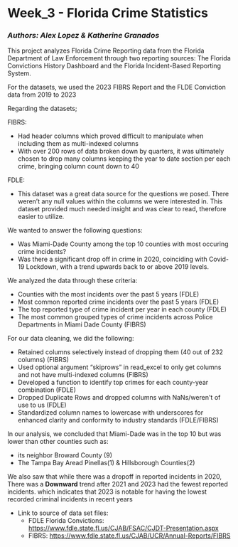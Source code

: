 # Week_3 - Florida Crime Statistics 
### *Authors: Alex Lopez & Katherine Granados*
This project analyzes Florida Crime Reporting data from the Florida Department of Law Enforcement 
through two reporting sources: The Florida Convictions History Dashboard and 
the Florida Incident-Based Reporting System. 

For the datasets, we used the 2023 FIBRS Report and the FLDE Conviction data from 
2019 to 2023

Regarding the datasets;

FIBRS: 

- Had header columns which proved difficult to manipulate when including them as multi-indexed columns
- With over 200 rows of data broken down by quarters, it was ultimately chosen to drop many columns 
  keeping the year to date section per each crime, bringing column count down to 40
  
FDLE:	  
- This dataset was a great data source for the questions we posed. 
  There weren’t any null values within the columns we were interested in. 
  This dataset provided much needed insight and was clear to read, 
  therefore easier to utilize.
	  
We wanted to answer the following questions: 
- Was Miami-Dade County among the top 10 counties with most occuring crime incidents?
- Was there a significant drop off in crime in 2020, coinciding with Covid-19 Lockdown,
  with a trend upwards back to or above 2019 levels.
  
We analyzed the data through these criteria:
- Counties with the most incidents over the past 5 years (FDLE)
- Most common reported crime incidents over the past 5 years (FDLE) 
- The top reported type of crime incident per year in each county (FDLE)
- The most common grouped types of crime incidents across Police Departments 
  in Miami Dade County (FIBRS)

For our data cleaning, we did the following: 
- Retained columns selectively instead of dropping them (40 out of 232 columns) (FIBRS)
- Used optional argument “skiprows” in read_excel to only get columns and 
  not have multi-indexed columns (FIBRS)
- Developed a function to identify top crimes for each county-year combination (FDLE)
- Dropped Duplicate Rows and dropped columns with NaNs/weren't of use to us (FDLE)
- Standardized column names to lowercase with underscores for 
  enhanced clarity and conformity to industry standards (FDLE/FIBRS)

In our analysis, we concluded that Miami-Dade was in the top 10 but was lower 
than other counties such as:
- its neighbor Broward County (9)
- The Tampa Bay Aread Pinellas(1) & Hillsborough Counties(2)

We also saw that while there was a dropoff in reported incidents in 2020, 
There was a **Downward** trend after 2021 and 2023 had the fewest reported incidents.
which indicates that 2023 is notable for having the lowest recorded criminal incidents 
in recent years 
 
- Link to source of data set files: 
	- FDLE Florida Convictions: https://www.fdle.state.fl.us/CJAB/FSAC/CJDT-Presentation.aspx
	- FIBRS: https://www.fdle.state.fl.us/CJAB/UCR/Annual-Reports/FIBRS
	
	
	
